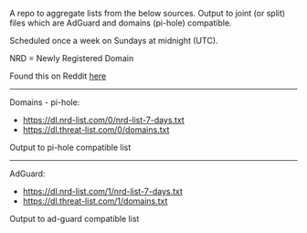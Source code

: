 A repo to aggregate lists from the below sources. Output to joint (or split) files which are AdGuard and domains (pi-hole) compatible.

Scheduled once a week on Sundays at midnight (UTC).

NRD = Newly Registered Domain

Found this on Reddit [here](https://www.reddit.com/r/pihole/comments/yxxeo1/block_lists_for_security/)

----

Domains - pi-hole:
* https://dl.nrd-list.com/0/nrd-list-7-days.txt
* https://dl.threat-list.com/0/domains.txt

Output to pi-hole compatible list

----

AdGuard: 
* https://dl.nrd-list.com/1/nrd-list-7-days.txt
* https://dl.threat-list.com/1/domains.txt

Output to ad-guard compatible list
